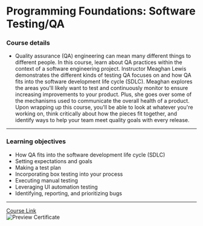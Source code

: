 # Programming Foundations: Software Testing/QA
### Course details
- Quality assurance (QA) engineering can mean many different things to different people. In this course, learn about QA practices within the context of a software engineering project. Instructor Meaghan Lewis demonstrates the different kinds of testing QA focuses on and how QA fits into the software development life cycle (SDLC). Meaghan explores the areas you'll likely want to test and continuously monitor to ensure increasing improvements to your product. Plus, she goes over some of the mechanisms used to communicate the overall health of a product. Upon wrapping up this course, you'll be able to look at whatever you're working on, think critically about how the pieces fit together, and identify ways to help your team meet quality goals with every release.
---
### Learning objectives
- How QA fits into the software development life cycle (SDLC)
- Setting expectations and goals
- Making a test plan
- Incorporating box testing into your process
- Executing manual testing
- Leveraging UI automation testing
- Identifying, reporting, and prioritizing bugs
-------------------------------
[Course Link](https://www.linkedin.com/learning/html-essential-training-4)
<br>![Preview Certificate](https://user-images.githubusercontent.com/20686802/177188150-635cfc9c-8006-4d06-8f26-da168d0f9f99.png)

